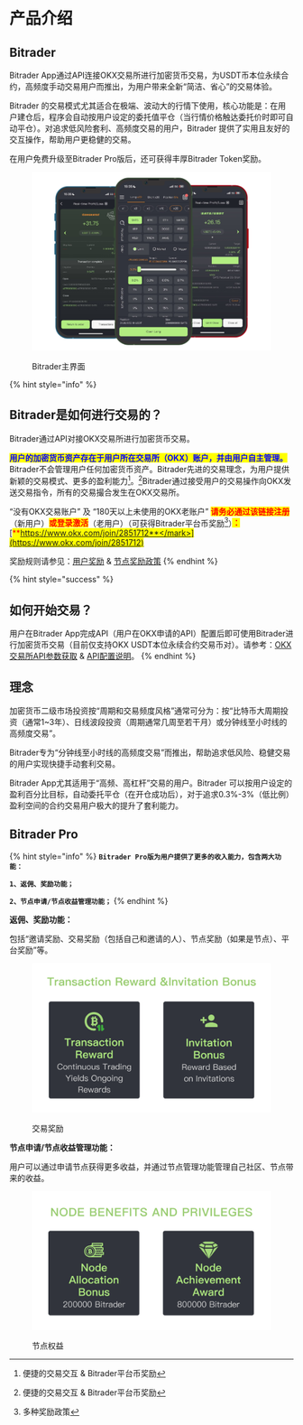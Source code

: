 # 产品介绍

## Bitrader

Bitrader App通过API连接OKX交易所进行加密货币交易，为USDT币本位永续合约，高频度手动交易用户而推出，为用户带来全新“简洁、省心”的交易体验。

Bitrader 的交易模式尤其适合在极端、波动大的行情下使用，核心功能是：在用户建仓后，程序会自动按用户设定的委托值平仓（当行情价格触达委托价时即可自动平仓）。对追求低风险套利、高频度交易的用户，Bitrader 提供了实用且友好的交互操作，帮助用户更稳健的交易。

在用户免费升级至Bitrader Pro版后，还可获得丰厚Bitrader Token奖励。

<figure><img src=".gitbook/assets/Group 47322.png" alt=""><figcaption><p>Bitrader主界面</p></figcaption></figure>

{% hint style="info" %}
## Bitrader是如何进行交易的？

Bitrader通过API对接OKX交易所进行加密货币交易。

<mark style="color:blue;">**用户的加密货币资产存在于用户所在交易所（OKX）账户，并由用户自主管理。**</mark>Bitrader不会管理用户任何加密货币资产。Bitrader先进的交易理念，为用户提供新颖的交易模式、更多的盈利能力[^1]。[^2]Bitrader通过接受用户的交易操作向OKX发送交易指令，所有的交易撮合发生在OKX交易所。

“没有OKX交易账户” 及 “180天以上未使用的OKX老账户” <mark style="color:red;">**请务必通过该链接注册**</mark>（新用户）<mark style="color:red;">**或登录激活**</mark>（老用户）（可获得Bitrader平台币奖励[^3]）<mark style="color:red;">**：**</mark>[<mark style="color:red;">**https://www.okx.com/join/2851712**</mark>](https://www.okx.com/join/2851712)

奖励规则请参见：[用户奖励](user-rewards/user/rewards.md) & [节点奖励政策](node-policy/reward.md)
{% endhint %}

{% hint style="success" %}
## 如何开始交易？

用户在Bitrader App完成API（用户在OKX申请的API）配置后即可使用Bitrader进行加密货币交易（目前仅支持OKX USDT本位永续合约交易币对）。请参考：[OKX交易所API参数获取](tutorial/api-setting/api1.md) & [API配置说明](tutorial/api-setting/api2.md#bitrader-api-pei-zhi)。
{% endhint %}

## 理念

加密货币二级市场投资按“周期和交易频度风格”通常可分为：按“比特币大周期投资（通常1\~3年）、日线波段投资（周期通常几周至若干月）或分钟线至小时线的高频度交易”。

Bitrader专为“分钟线至小时线的高频度交易”而推出，帮助追求低风险、稳健交易的用户实现快捷手动套利交易。

Bitrader App尤其适用于“高频、高杠杆”交易的用户。Bitrader 可以按用户设定的盈利百分比目标，自动委托平仓（在开仓成功后），对于追求0.3%-3%（低比例）盈利空间的合约交易用户极大的提升了套利能力。

## Bitrader Pro

{% hint style="info" %}
**`Bitrader Pro版为用户提供了更多的收入能力，包含两大功能：`**

**`1、返佣、奖励功能；`**

**`2、节点申请/节点收益管理功能；`**
{% endhint %}

**返佣、奖励功能：**

包括“邀请奖励、交易奖励（包括自己和邀请的人）、节点奖励（如果是节点）、平台奖励”等。

<figure><img src=".gitbook/assets/Group 47326.png" alt=""><figcaption><p>交易奖励</p></figcaption></figure>

**节点申请/节点收益管理功能：**

用户可以通过申请节点获得更多收益，并通过节点管理功能管理自己社区、节点带来的收益。

<figure><img src=".gitbook/assets/Group 47325.png" alt=""><figcaption><p>节点权益</p></figcaption></figure>

[^1]: 便捷的交易交互 & Bitrader平台币奖励

[^2]: 便捷的交易交互 & Bitrader平台币奖励

[^3]: 多种奖励政策
